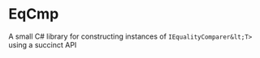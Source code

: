 # EqCmp
A small C# library for constructing instances of `IEqualityComparer&lt;T>` using a succinct API
